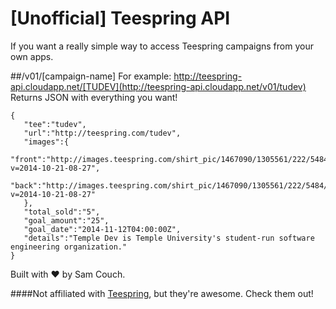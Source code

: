 [Unofficial] Teespring API
===========================

If you want a really simple way to access Teespring campaigns from your own apps.

##/v01/[campaign-name]
For example: http://teespring-api.cloudapp.net/[TUDEV](http://teespring-api.cloudapp.net/v01/tudev)
Returns JSON with everything you want!
```
{  
   "tee":"tudev",
   "url":"http://teespring.com/tudev",
   "images":{  
      "front":"http://images.teespring.com/shirt_pic/1467090/1305561/222/5484/front.jpg?v=2014-10-21-08-27",
      "back":"http://images.teespring.com/shirt_pic/1467090/1305561/222/5484/back.jpg?v=2014-10-21-08-27"
   },
   "total_sold":"5",
   "goal_amount":"25",
   "goal_date":"2014-11-12T04:00:00Z",
   "details":"Temple Dev is Temple University's student-run software engineering organization."
}
```

Built with ♥ by Sam Couch.

####Not affiliated with [Teespring](teespring.com), but they're awesome. Check them out!
